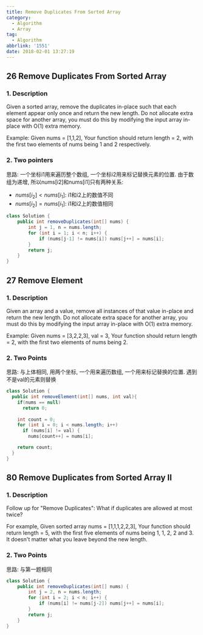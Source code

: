 ```yaml
---
title: Remove Duplicates From Sorted Array
category:
  - Algorithm
  - Array
tag:
  - Algorithm
abbrlink: '1551'
date: 2018-02-01 13:27:19
---
```


## 26 Remove Duplicates From Sorted Array
### 1. Description
Given a sorted array, remove the duplicates in-place such that each element appear only once and return the new length.
Do not allocate extra space for another array, you must do this by modifying the input array in-place with O(1) extra memory.

Example:
Given nums = [1,1,2], Your function should return length = 2, with the first two elements of nums being 1 and 2 respectively.

### 2. Two pointers
思路: 一个坐标i1用来遍历整个数组, 一个坐标i2用来标记替换元素的位置. 由于数组为递增, 所以nums[i2]和nums[i1]只有两种关系:
* $nums[i_2] < nums[i_1]$: i1和i2上的数值不同
* $nums[i_2] = nums[i_1]$: i1和i2上的数值相同

```java
class Solution {
    public int removeDuplicates(int[] nums) {
        int j = 1, n = nums.length;
        for (int i = 1; i < n; i++) {
            if (nums[j-1] != nums[i]) nums[j++] = nums[i];
        }
        return j;
    }
}
```


## 27 Remove Element
### 1. Description
Given an array and a value, remove all instances of that value in-place and return the new length.
Do not allocate extra space for another array, you must do this by modifying the input array in-place with O(1) extra memory.

Example:
Given nums = [3,2,2,3], val = 3, Your function should return length = 2, with the first two elements of nums being 2.

### 2. Two Points
思路: 与上体相同, 用两个坐标, 一个用来遍历数组, 一个用来标记替换的位置. 遇到不是val的元素则替换
```java
class Solution {
  public int removeElement(int[] nums, int val){
    if(nums == null) 
      return 0;
    
    int count = 0;
    for (int i = 0; i < nums.length; i++)
      if (nums[i] != val) {
        nums[count++] = nums[i];

    return count;
  }
}
```


## 80 Remove Duplicates from Sorted Array II 
### 1. Description
Follow up for "Remove Duplicates":
What if duplicates are allowed at most twice?

For example,
Given sorted array nums = [1,1,1,2,2,3], Your function should return length = 5, with the first five elements of nums being 1, 1, 2, 2 and 3. It doesn't matter what you leave beyond the new length.

### 2. Two Points
思路: 与第一题相同
```java
class Solution {
    public int removeDuplicates(int[] nums) {
        int j = 2, n = nums.length;
        for (int i = 2; i < n; i++) {
            if (nums[i] != nums[j-2]) nums[j++] = nums[i];
        }
        return j;
    }
}
```
